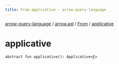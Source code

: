 ```yaml
---
title: From.applicative - arrow-query-language
---
```


[arrow-query-language](../../index.html) / [arrow.aql](../index.html) / [From](index.html) / [applicative](./applicative.html)

# applicative

`abstract fun applicative(): Applicative<`[`F`](index.html#F)`>`